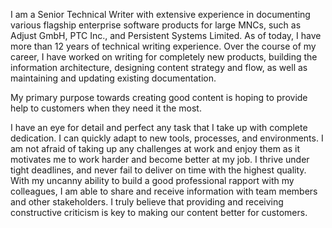 I am a Senior Technical Writer with extensive experience in documenting various flagship enterprise software products for large MNCs, such as Adjust GmbH, PTC Inc., and Persistent Systems Limited. As of today, I have more than 12 years of technical writing experience. Over the course of my career, I have worked on writing for completely new products, building the information architecture, designing content strategy and flow, as well as maintaining and updating existing documentation.

My primary purpose towards creating good content is hoping to provide help to customers when they need it the most.

I have an eye for detail and perfect any task that I take up with complete dedication. I can quickly adapt to new tools, processes, and environments. I am not afraid of taking up any challenges at work and enjoy them as it motivates me to work harder and become better at my job. I thrive under tight deadlines, and never fail to deliver on time with the highest quality. With my uncanny ability to build a good professional rapport with my colleagues, I am able to share and receive information with team members and other stakeholders. I truly believe that providing and receiving constructive criticism is key to making our content better for customers. 